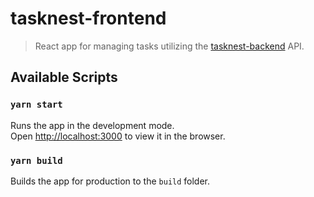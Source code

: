 
# tasknest-frontend

> React app for managing tasks utilizing the [tasknest-backend](https://github.com/svenpetermanec/tasknest-backend) API.
##  Available Scripts

### `yarn start`


Runs the app in the development mode.\
Open [http://localhost:3000](http://localhost:3000) to view it in the browser.


### `yarn build`

Builds the app for production to the `build` folder.
